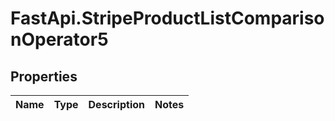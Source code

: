 # FastApi.StripeProductListComparisonOperator5

## Properties
Name | Type | Description | Notes
------------ | ------------- | ------------- | -------------
